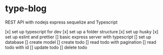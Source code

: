 # type-blog
REST API with nodejs express sequelize and Typescript

[x] set up typescript for dev
[x] set up a folder structure
[x] set up husky
[x] set up eslint and prettier
[] basic express server with typescript
[] set up database
[] create model
[] create todo
[] read todo with pagination
[] read todo with id
[] update todo
[] delete todo